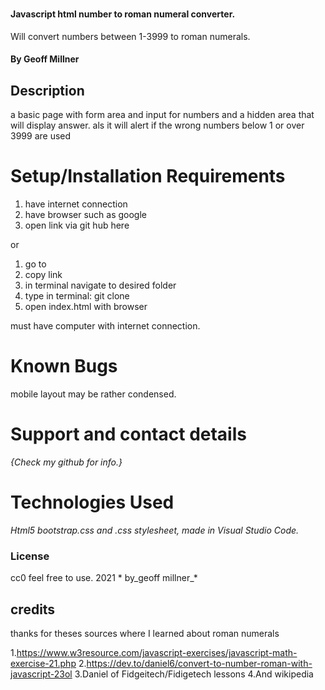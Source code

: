 # 

  

#### Javascript html number to roman numeral converter.

Will convert numbers between 1-3999 to roman numerals.

  

#### By Geoff Millner

  

## Description

a basic page with form area and input for numbers and a hidden area that will display answer. als it will alert if the wrong numbers below 1 or over 3999 are used
  
  

# Setup/Installation Requirements

1. have internet connection
2. have browser such as google
3. open link via git hub here

or

1. go to 
2. copy link
3. in terminal navigate to desired folder
4. type in terminal: git clone
5. open index.html with browser

must have computer with internet connection.

# Known Bugs


mobile layout may be rather condensed.


# Support and contact details

  

_{Check my github for info.}_

  

# Technologies Used

  

_Html5 bootstrap.css and .css stylesheet, made in Visual Studio Code._

  

### License

  
cc0 feel free to use. 2021 * by_geoff millner_*

## credits

thanks for theses sources where I learned about roman numerals

1.https://www.w3resource.com/javascript-exercises/javascript-math-exercise-21.php
2.https://dev.to/daniel6/convert-to-number-roman-with-javascript-23ol
3.Daniel of Fidgeitech/Fidigetech lessons
4.And wikipedia